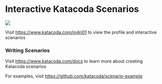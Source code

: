 # Interactive Katacoda Scenarios

[![](http://shields.katacoda.com/katacoda/m4ri01/count.svg)](https://www.katacoda.com/m4ri01 "Get your profile on Katacoda.com")

Visit https://www.katacoda.com/m4ri01 to view the profile and interactive scenarios

### Writing Scenarios
Visit https://www.katacoda.com/docs to learn more about creating Katacoda scenarios

For examples, visit https://github.com/katacoda/scenario-example
